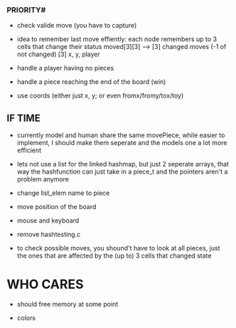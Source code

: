 ### PRIORITY# ##
- check valide move (you have to capture)

- idea to remember last move effiently: each node remembers up to 3 cells that change their status 
    moved[3][3] --> [3] changed moves (-1 of not changed)
                    [3] x, y, player


- handle a player having no pieces
- handle a piece reaching the end of the board (win)

- use coords (either just x, y; or even fromx/fromy/tox/toy)


## IF TIME ##
- currently model and human share the same movePiece, while easier to implement, I should make them seperate and the models one a lot more efficient

- lets not use a list for the linked hashmap, but just 2 seperate arrays, that way the hashfunction can just take in a piece_t and the pointers aren't a problem anymore

- change list_elem name to piece

- move position of the board

- mouse and keyboard

- remove hashtesting.c

- to check possible moves, you shound't have to look at all pieces, just the ones that are affected by the (up to) 3 cells that changed state


# WHO CARES #
- should free memory at some point

- colors